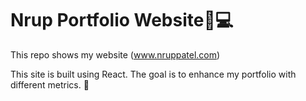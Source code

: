 # Nrup Portfolio Website👔💻

This repo shows my website (www.nruppatel.com)

This site is built using React.  The goal is to enhance my portfolio with different metrics. 👀
